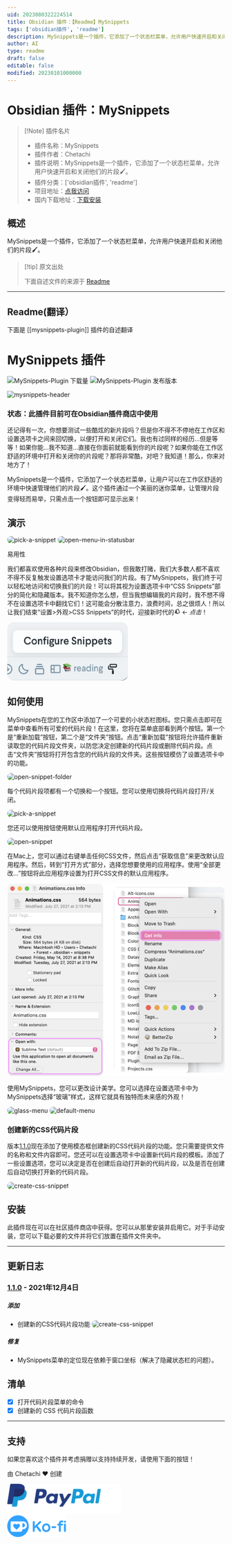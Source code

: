 ```yaml
---
uid: 2023080322224514
title: Obsidian 插件：【Readme】MySnippets
tags: ['obsidian插件', 'readme']
description: MySnippets是一个插件，它添加了一个状态栏菜单，允许用户快速开启和关闭他们的片段🖌。
author: AI
type: readme
draft: false
editable: false
modified: 20230101000000
---
```


# Obsidian 插件：MySnippets

> [!Note] 插件名片
> - 插件名称：MySnippets
> - 插件作者：Chetachi
> - 插件说明：MySnippets是一个插件，它添加了一个状态栏菜单，允许用户快速开启和关闭他们的片段🖌。
> - 插件分类：['obsidian插件', 'readme']
> - 项目地址：[点我访问](https://github.com/chetachiezikeuzor/MySnippets-Plugin)
> - 国内下载地址：[下载安装](https://pkmer.cn/products/plugin/pluginMarket/?mysnippets-plugin)

## 概述

MySnippets是一个插件，它添加了一个状态栏菜单，允许用户快速开启和关闭他们的片段🖌。



> [!tip] 原文出处
> 
>下面自述文件的来源于 [Readme](https://ghproxy.net/https://raw.githubusercontent.com/chetachiezikeuzor/MySnippets-Plugin/master/README.md)
> 

---

## Readme(翻译）

下面是 [[mysnippets-plugin]] 插件的自述翻译


# MySnippets 插件

![MySnippets-Plugin 下载量](https://img.shields.io/github/downloads/chetachiezikeuzor/MySnippets-Plugin/total.svg)
![MySnippets-Plugin 发布版本](https://img.shields.io/github/v/release/chetachiezikeuzor/MySnippets-Plugin)

<img alt="mysnippets-header" src="https://user-images.githubusercontent.com/79069364/144681107-0ff0aada-b8a7-4e0e-8e2d-945b0386ee2d.png">

### 状态：此插件目前可在Obsidian插件商店中使用

还记得有一次，你想要测试一些酷炫的新片段吗？但是你不得不不停地在工作区和设置选项卡之间来回切换，以便打开和关闭它们。我也有过同样的经历...但是等等！如果你能...我不知道...直接在你面前就能看到你的片段呢？如果你能在工作区舒适的环境中打开和关闭你的片段呢？那将非常酷，对吧？我知道！那么，你来对地方了！

MySnippets是一个插件，它添加了一个状态栏菜单，让用户可以在工作区舒适的环境中快速管理他们的片段🖌。这个插件通过一个美丽的迷你菜单，让管理片段变得轻而易举，只需点击一个按钮即可显示出来！

## 演示

<img src="https://user-images.githubusercontent.com/79069364/144683712-42da2acf-97f5-4987-9e9d-65b49560b9ec.gif" alt="pick-a-snippet" style="box-shadow: 0 2px 8px 0 var(--background-modifier-border); border-radius: 8px;">

<img src="https://user-images.githubusercontent.com/79069364/144683686-b8cfd625-e864-489d-8d0b-2fc36b7bd260.gif" alt="open-menu-in-statusbar" style="box-shadow: 0 2px 8px 0 var(--background-modifier-border); border-radius: 8px;">

易用性

我们都喜欢使用各种片段来修改Obsidian，但我敢打赌，我们大多数人都不喜欢不得不反复触发设置选项卡才能访问我们的片段。有了MySnippets，我们终于可以轻松地访问和切换我们的片段！可以将其视为设置选项卡中“CSS Snippets”部分的简化和隐藏版本。我不知道你怎么想，但当我想编辑我的片段时，我不想不得不在设置选项卡中翻找它们！这可能会分散注意力，浪费时间，总之很烦人！所以让我们结束“设置>外观>CSS Snippets”的时代，迎接新时代的<svg xmlns="http://www.w3.org/2000/svg" viewBox="0 0 24 24" stroke-width="0" stroke-linecap="round" stroke-linejoin="round" height="1em" width="1em"><path d="M5.764 8l-.295-.73a1 1 0 0 1 .553-1.302l9.272-3.746a1 1 0 0 1 1.301.552l5.62 13.908a1 1 0 0 1-.553 1.302L12.39 21.73a1 1 0 0 1-1.302-.553L11 20.96V21H7a1 1 0 0 1-1-1v-.27l-3.35-1.353a1 1 0 0 1-.552-1.302L5.764 8zM8 19h2.209L8 13.533V19zm-2-6.244l-1.673 4.141L6 17.608v-4.852zm1.698-5.309l4.87 12.054l7.418-2.997l-4.87-12.053l-7.418 2.996zm2.978 2.033a1 1 0 1 1-.749-1.855a1 1 0 0 1 .75 1.855z" fill="currentColor"/></svg> ← _点击_！

<img src="https://raw.githubusercontent.com/chetachiezikeuzor/MySnippets-Plugin/master/assets/configureSnippets.png" width="280px">

## 如何使用

MySnippets在您的工作区中添加了一个可爱的小状态栏图标。您只需点击即可在菜单中查看所有可爱的代码片段！在这里，您将在菜单底部看到两个按钮。第一个是“重新加载”按钮，第二个是“文件夹”按钮。点击“重新加载”按钮将允许插件重新读取您的代码片段文件夹，以防您决定创建新的代码片段或删除代码片段。点击“文件夹”按钮将打开包含您的代码片段的文件夹。这些按钮模仿了设置选项卡中的功能。

<img src="https://user-images.githubusercontent.com/79069364/144683689-e125c321-8757-4afd-956a-4227b55363bf.gif" alt="open-snippet-folder" style="box-shadow: 0 2px 8px 0 var(--background-modifier-border); border-radius: 8px;">

每个代码片段项都有一个切换和一个按钮。您可以使用切换将代码片段打开/关闭。

<img src="https://user-images.githubusercontent.com/79069364/144683712-42da2acf-97f5-4987-9e9d-65b49560b9ec.gif" alt="pick-a-snippet" style="box-shadow: 0 2px 8px 0 var(--background-modifier-border); border-radius: 8px;">

您还可以使用按钮使用默认应用程序打开代码片段。

<img src="https://user-images.githubusercontent.com/79069364/144683696-b8c29740-94e4-48b0-b865-b2f9f6fffd61.gif" alt="open-snippet" style="box-shadow: 0 2px 8px 0 var(--background-modifier-border); border-radius: 8px;">

在Mac上，您可以通过右键单击任何CSS文件，然后点击“获取信息”来更改默认应用程序。然后，转到“打开方式”部分，选择您想要使用的应用程序。使用“全部更改...”按钮将此应用程序设置为打开CSS文件的默认应用程序。

<img src="https://raw.githubusercontent.com/chetachiezikeuzor/MySnippets-Plugin/master/assets/defaultApp.png" style="box-shadow: 0 2px 8px 0 var(--background-modifier-border); border-radius: 8px;">

使用MySnippets，您可以更改设计美学。您可以选择在设置选项卡中为MySnippets选择“玻璃”样式，这样它就具有独特而未来感的外观！

<img src="https://user-images.githubusercontent.com/79069364/144682628-d38979c2-c0d1-4709-8ecb-d9ab72c2cb77.png" alt="glass-menu" style="box-shadow: 0 2px 8px 0 var(--background-modifier-border); border-radius: 8px;">

<img src="https://user-images.githubusercontent.com/79069364/144682602-d31beed0-ed0e-4194-a71f-faa6a05dc945.png" alt="default-menu" style="box-shadow: 0 2px 8px 0 var(--background-modifier-border); border-radius: 8px;">

### 创建新的CSS代码片段

版本[1.1.0](https://github.com/chetachiezikeuzor/MySnippets-Plugin/releases/tag/1.1.0)现在添加了使用模态框创建新的CSS代码片段的功能。您只需要提供文件的名称和文件内容即可。您还可以在设置选项卡中设置新代码片段的模板。添加了一些设置选项，您可以决定是否在创建后自动打开新的代码片段，以及是否在创建后自动切换打开新的代码片段。

<img alt="create-css-snippet" src="https://user-images.githubusercontent.com/79069364/144666473-1d1b40d1-9336-48b8-9de6-d2ddca651f1b.gif" style="box-shadow: 0 2px 8px 0 var(--background-modifier-border); border-radius: 8px;">

## 安装

此插件现在可以在社区插件商店中获得。您可以从那里安装并启用它。对于手动安装，您可以下载必要的文件并将它们放置在插件文件夹中。

---

## 更新日志

### [1.1.0](https://github.com/chetachiezikeuzor/MySnippets-Plugin/releases/tag/1.1.0) - 2021年12月4日

##### 添加

- 创建新的CSS代码片段功能
  <img alt="create-css-snippet" src="https://user-images.githubusercontent.com/79069364/144666473-1d1b40d1-9336-48b8-9de6-d2ddca651f1b.gif" style="box-shadow: 0 2px 8px 0 var(--background-modifier-border); border-radius: 8px;">

##### 修复

- MySnippets菜单的定位现在依赖于窗口坐标（解决了隐藏状态栏的问题）。

## 清单

- [x] 打开代码片段菜单的命令
- [x] 创建新的 CSS 代码片段函数

---

## 支持

如果您喜欢这个插件并考虑捐赠以支持持续开发，请使用下面的按钮！

由 Chetachi ❤️ 创建



<a href="https://paypal.me/chelseaezikeuzor">
<img src="https://raw.githubusercontent.com/chetachiezikeuzor/MySnippets-Plugin/master/assets/paypal.svg" height="70"></a>
<br/>
<a href="https://ko-fi.com/chetachi">
<img src="https://raw.githubusercontent.com/chetachiezikeuzor/MySnippets-Plugin/master/assets/kofi_color.svg" height="50"></a>



